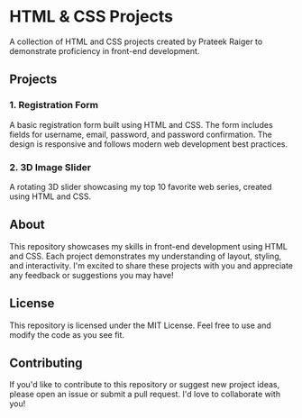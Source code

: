 **HTML & CSS Projects**
=======================

A collection of HTML and CSS projects created by Prateek Raiger to demonstrate proficiency in front-end development.

**Projects**
------------

### 1. Registration Form

A basic registration form built using HTML and CSS. The form includes fields for username, email, password, and password confirmation. The design is responsive and follows modern web development best practices.

### 2. 3D Image Slider

A rotating 3D slider showcasing my top 10 favorite web series, created using HTML and CSS.

**About**
--------

This repository showcases my skills in front-end development using HTML and CSS. Each project demonstrates my understanding of layout, styling, and interactivity. I'm excited to share these projects with you and appreciate any feedback or suggestions you may have!

**License**
-------

This repository is licensed under the MIT License. Feel free to use and modify the code as you see fit.

**Contributing**
------------

If you'd like to contribute to this repository or suggest new project ideas, please open an issue or submit a pull request. I'd love to collaborate with you!
